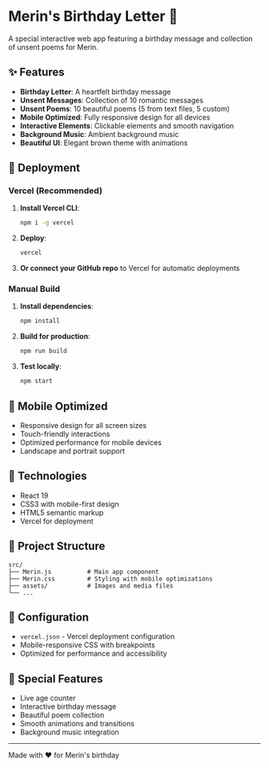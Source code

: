 
# Merin's Birthday Letter 💌

A special interactive web app featuring a birthday message and collection of unsent poems for Merin.

## ✨ Features

- **Birthday Letter**: A heartfelt birthday message
- **Unsent Messages**: Collection of 10 romantic messages
- **Unsent Poems**: 10 beautiful poems (5 from text files, 5 custom)
- **Mobile Optimized**: Fully responsive design for all devices
- **Interactive Elements**: Clickable elements and smooth navigation
- **Background Music**: Ambient background music
- **Beautiful UI**: Elegant brown theme with animations

## 🚀 Deployment

### Vercel (Recommended)

1. **Install Vercel CLI**:
   ```bash
   npm i -g vercel
   ```

2. **Deploy**:
   ```bash
   vercel
   ```

3. **Or connect your GitHub repo** to Vercel for automatic deployments

### Manual Build

1. **Install dependencies**:
   ```bash
   npm install
   ```

2. **Build for production**:
   ```bash
   npm run build
   ```

3. **Test locally**:
   ```bash
   npm start
   ```

## 📱 Mobile Optimized

- Responsive design for all screen sizes
- Touch-friendly interactions
- Optimized performance for mobile devices
- Landscape and portrait support

## 🎨 Technologies

- React 19
- CSS3 with mobile-first design
- HTML5 semantic markup
- Vercel for deployment

## 📁 Project Structure

```
src/
├── Merin.js          # Main app component
├── Merin.css         # Styling with mobile optimizations
├── assets/           # Images and media files
└── ...
```

## 🔧 Configuration

- `vercel.json` - Vercel deployment configuration
- Mobile-responsive CSS with breakpoints
- Optimized for performance and accessibility

## 🌟 Special Features

- Live age counter
- Interactive birthday message
- Beautiful poem collection
- Smooth animations and transitions
- Background music integration

---

Made with ❤️ for Merin's birthday
